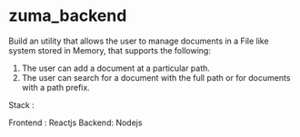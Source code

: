 # zuma_backend

Build an utility that allows the user to manage documents in a File like system stored in Memory, that supports the following:
1. The user can add a document at a particular path.
2. The user can search for a document with the full path or for documents with a path prefix.

Stack :

Frontend : Reactjs
Backend: Nodejs
